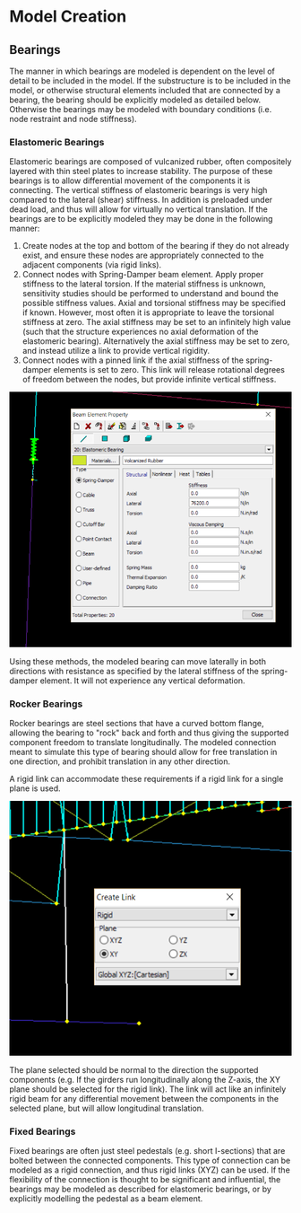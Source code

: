 # Model Creation

## Bearings
The manner in which bearings are modeled is dependent on the level of detail to be included in the model. If the substructure is to be included in the model, or otherwise structural elements included that are connected by a bearing, the bearing should be explicitly modeled as detailed below. Otherwise the bearings may be modeled with boundary conditions (i.e. node restraint and node stiffness).
### Elastomeric Bearings
Elastomeric bearings are composed of vulcanized rubber, often compositely layered with thin steel plates to increase stability. The purpose of these bearings is to allow differential movement of the components it is connecting. The vertical stiffness of elastomeric bearings is very high compared to the lateral (shear) stiffness. In addition is preloaded under dead load, and thus will allow for virtually no vertical translation. If the bearings are to be explicitly modeled they may be done in the following manner:

1. Create nodes at the top and bottom of the bearing if they do not already exist, and ensure these nodes are appropriately connected to the adjacent components (via rigid links).
2. Connect nodes with Spring-Damper beam element. Apply proper stiffness to the lateral torsion. If the material stiffness is unknown, sensitivity studies should be performed to understand and bound the possible stiffness values. Axial and torsional stiffness may be specified if known. However, most often it is appropriate to leave the torsional stiffness at zero. The axial stiffness may be set to an infinitely high value (such that the structure experiences no axial deformation of the elastomeric bearing). Alternatively the axial stiffness may be set to zero, and instead utilize a link to provide vertical rigidity.
3. Connect nodes with a pinned link if the axial stiffness of the spring-damper elements is set to zero. This link will release rotational degrees of freedom between the nodes, but provide infinite vertical stiffness.

![Spring-damper element](Images/SpringElement.png)

Using these methods, the modeled bearing can move laterally in both directions with resistance as specified by the lateral stiffness of the spring-damper element. It will not experience any vertical deformation.

### Rocker Bearings
Rocker bearings are steel sections that have a curved bottom flange, allowing the bearing to "rock" back and forth and thus giving the supported component freedom to translate longitudinally. The modeled connection meant to simulate this type of bearing should allow for free translation in one direction, and prohibit translation in any other direction.

A rigid link can accommodate these requirements if a rigid link for a single plane is used.

![Rigid Link in Single Plane](Images/RockerLink.png)

The plane selected should be normal to the direction the supported components (e.g. If the girders run longitudinally along the Z-axis, the XY plane should be selected for the rigid link). The link will act like an infinitely rigid beam for any differential movement between the components in the selected plane, but will allow longitudinal translation.

### Fixed Bearings
Fixed bearings are often just steel pedestals (e.g. short I-sections) that are bolted between the connected components. This type of connection can be modeled as a rigid connection, and thus rigid links (XYZ) can be used.
If the flexibility of the connection is thought to be significant and influential, the bearings may be modeled as described for elastomeric bearings, or by explicitly modelling the pedestal as a beam element.
